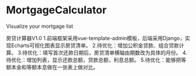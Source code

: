 # MortgageCalculator
Visualize your mortgage list

房贷计算器V1.0
1.前端框架采用vue-template-admin模板，后端采用Django，实现Echarts可视化图表显示房贷清单。
2.待优化：增加公积金贷款、组合贷款计算。
3.待优化：填写首次还款日期后，房贷清单横轴由期数改为具体的月份。
4.待优化：增加列表，显示还款总额，贷款总额，利息总额。
5.待优化：能够把等额本金和等额本息做在一张表上做对比。


